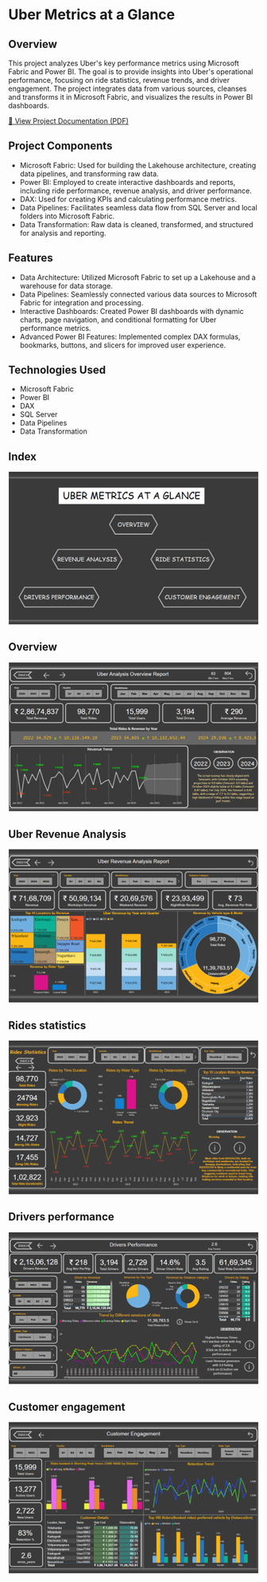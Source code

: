 # Uber Metrics at a Glance
## Overview
This project analyzes Uber's key performance metrics using Microsoft Fabric and Power BI. The goal is to provide insights into Uber's operational performance, focusing on ride statistics, revenue trends, and driver engagement. The project integrates data from various sources, cleanses and transforms it in Microsoft Fabric, and visualizes the results in Power BI dashboards.

[📄 View Project Documentation (PDF)](Uber_Metrics.pdf)


## Project Components
- Microsoft Fabric: Used for building the Lakehouse architecture, creating data pipelines, and transforming raw data.
- Power BI: Employed to create interactive dashboards and reports, including ride performance, revenue analysis, and driver performance.
- DAX: Used for creating KPIs and calculating performance metrics.
- Data Pipelines: Facilitates seamless data flow from SQL Server and local folders into Microsoft Fabric.
- Data Transformation: Raw data is cleaned, transformed, and structured for analysis and reporting.

## Features
- Data Architecture: Utilized Microsoft Fabric to set up a Lakehouse and a warehouse for data storage.
- Data Pipelines: Seamlessly connected various data sources to Microsoft Fabric for integration and processing.
- Interactive Dashboards: Created Power BI dashboards with dynamic charts, page navigation, and conditional formatting for Uber performance metrics.
- Advanced Power BI Features: Implemented complex DAX formulas, bookmarks, buttons, and slicers for improved user experience.

## Technologies Used
- Microsoft Fabric
- Power BI
- DAX
- SQL Server
- Data Pipelines
- Data Transformation

## Index
![test](Index_Pbi_ss.png)

## Overview
![test](Overview_Pbi_ss.png)

## Uber Revenue Analysis
![test](Revenue_Pbi_ss.png)

## Rides statistics
![test](Rides_Pbi_ss.png)

## Drivers performance
![test](Drivers_Pbi_ss.png)

## Customer engagement
![test](Customers_pbi_ss.png)